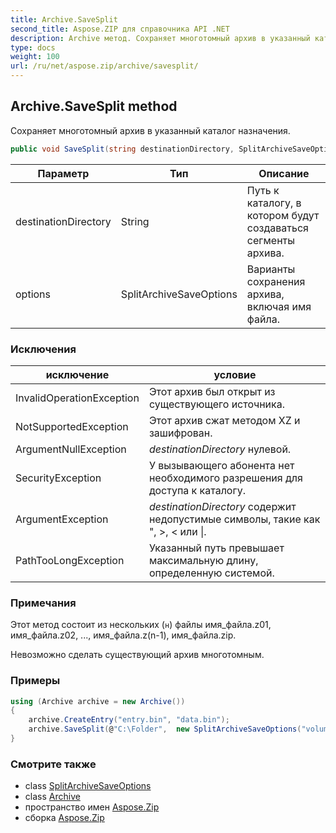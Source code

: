 ```yaml
---
title: Archive.SaveSplit
second_title: Aspose.ZIP для справочника API .NET
description: Archive метод. Сохраняет многотомный архив в указанный каталог назначения.
type: docs
weight: 100
url: /ru/net/aspose.zip/archive/savesplit/
---
```

## Archive.SaveSplit method

Сохраняет многотомный архив в указанный каталог назначения.

```csharp
public void SaveSplit(string destinationDirectory, SplitArchiveSaveOptions options)
```

| Параметр | Тип | Описание |
| --- | --- | --- |
| destinationDirectory | String | Путь к каталогу, в котором будут создаваться сегменты архива. |
| options | SplitArchiveSaveOptions | Варианты сохранения архива, включая имя файла. |

### Исключения

| исключение | условие |
| --- | --- |
| InvalidOperationException | Этот архив был открыт из существующего источника. |
| NotSupportedException | Этот архив сжат методом XZ и зашифрован. |
| ArgumentNullException | *destinationDirectory* нулевой. |
| SecurityException | У вызывающего абонента нет необходимого разрешения для доступа к каталогу. |
| ArgumentException | *destinationDirectory* содержит недопустимые символы, такие как ", &gt;, &lt; или &#x7C;. |
| PathTooLongException | Указанный путь превышает максимальную длину, определенную системой. |

### Примечания

Этот метод состоит из нескольких (`н`) файлы имя_файла.z01, имя_файла.z02, ..., имя_файла.z(n-1), имя_файла.zip.

Невозможно сделать существующий архив многотомным.

### Примеры

```csharp
using (Archive archive = new Archive())
{
    archive.CreateEntry("entry.bin", "data.bin");
    archive.SaveSplit(@"C:\Folder",  new SplitArchiveSaveOptions("volume", 65536));
}
```

### Смотрите также

* class [SplitArchiveSaveOptions](../../../aspose.zip.saving/splitarchivesaveoptions/)
* class [Archive](../)
* пространство имен [Aspose.Zip](../../archive/)
* сборка [Aspose.Zip](../../../)


